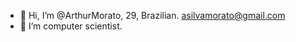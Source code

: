 - 👋 Hi, I’m @ArthurMorato, 29, Brazilian. asilvamorato@gmail.com
- 👀 I’m computer scientist.

<!---
ArthurMorato/ArthurMorato is a ✨ special ✨ repository because its `README.md` (this file) appears on your GitHub profile.
You can click the Preview link to take a look at your changes.
--->
